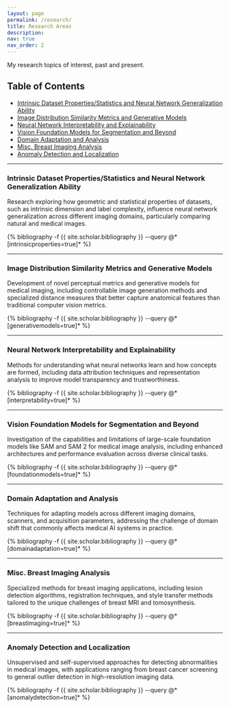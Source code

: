 ```yaml
---
layout: page
permalink: /research/
title: Research Areas
description:
nav: true
nav_order: 2
---
```


My research topics of interest, past and present.

## Table of Contents

- [Intrinsic Dataset Properties/Statistics and Neural Network Generalization Ability](#intrinsic-dataset-propertiesstatistics-and-neural-network-generalization-ability)
- [Image Distribution Similarity Metrics and Generative Models](#image-distribution-similarity-metrics-and-generative-models)
- [Neural Network Interpretability and Explainability](#neural-network-interpretability-and-explainability)
- [Vision Foundation Models for Segmentation and Beyond](#vision-foundation-models-for-segmentation-and-beyond)
- [Domain Adaptation and Analysis](#domain-adaptation-and-analysis)
- [Misc. Breast Imaging Analysis](#misc-breast-imaging-analysis)
- [Anomaly Detection and Localization](#anomaly-detection-and-localization)

---

### Intrinsic Dataset Properties/Statistics and Neural Network Generalization Ability 

Research exploring how geometric and statistical properties of datasets, such as intrinsic dimension and label complexity, influence neural network generalization across different imaging domains, particularly comparing natural and medical images.

<div class="publications">
{% bibliography -f {{ site.scholar.bibliography }} --query @*[intrinsicproperties=true]* %}
</div>

---

### Image Distribution Similarity Metrics and Generative Models

Development of novel perceptual metrics and generative models for medical imaging, including controllable image generation methods and specialized distance measures that better capture anatomical features than traditional computer vision metrics.

<div class="publications">
{% bibliography -f {{ site.scholar.bibliography }} --query @*[generativemodels=true]* %}
</div>

---

### Neural Network Interpretability and Explainability

Methods for understanding what neural networks learn and how concepts are formed, including data attribution techniques and representation analysis to improve model transparency and trustworthiness.

<div class="publications">
{% bibliography -f {{ site.scholar.bibliography }} --query @*[interpretability=true]* %}
</div>

---

### Vision Foundation Models for Segmentation and Beyond

Investigation of the capabilities and limitations of large-scale foundation models like SAM and SAM 2 for medical image analysis, including enhanced architectures and performance evaluation across diverse clinical tasks.

<div class="publications">
{% bibliography -f {{ site.scholar.bibliography }} --query @*[foundationmodels=true]* %}
</div>

---

### Domain Adaptation and Analysis

Techniques for adapting models across different imaging domains, scanners, and acquisition parameters, addressing the challenge of domain shift that commonly affects medical AI systems in practice.

<div class="publications">
{% bibliography -f {{ site.scholar.bibliography }} --query @*[domainadaptation=true]* %}
</div>

---

### Misc. Breast Imaging Analysis

Specialized methods for breast imaging applications, including lesion detection algorithms, registration techniques, and style transfer methods tailored to the unique challenges of breast MRI and tomosynthesis.

<div class="publications">
{% bibliography -f {{ site.scholar.bibliography }} --query @*[breastimaging=true]* %}
</div>

---

### Anomaly Detection and Localization

Unsupervised and self-supervised approaches for detecting abnormalities in medical images, with applications ranging from breast cancer screening to general outlier detection in high-resolution imaging data.

<div class="publications">
{% bibliography -f {{ site.scholar.bibliography }} --query @*[anomalydetection=true]* %}
</div>